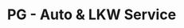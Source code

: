 ---
title: "PG - Auto & LKW Service"
url: /hohe-boerde/pg-auto-und-lkw-service/
shop: Autowerkstatt
---